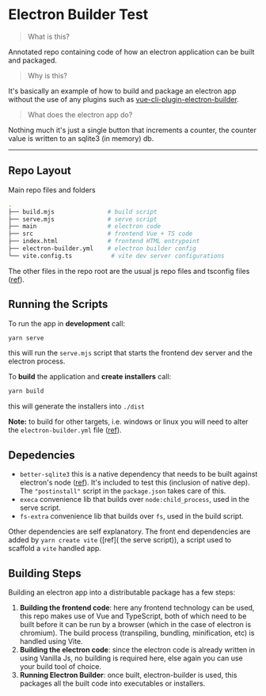 # Electron Builder Test

> What is this?

Annotated repo containing code of how an electron application can be built and
packaged.

> Why is this?

It's basically an example of how to build and package an electron app without
the use of any plugins such as [vue-cli-plugin-electron-builder](https://github.com/nklayman/vue-cli-plugin-electron-builder).

> What does the electron app do?

Nothing much it's just a single button that increments a counter, the counter
value is written to an sqlite3 (in memory) db.

---

## Repo Layout

Main repo files and folders

```bash
.
├── build.mjs               # build script
├── serve.mjs               # serve script
├── main                    # electron code
├── src                     # frontend Vue + TS code
├── index.html              # frontend HTML entrypoint
├── electron-builder.yml    # electron builder config
└── vite.config.ts           # vite dev server configurations
```

The other files in the repo root are the usual js repo files and tsconfig files ([ref](https://www.typescriptlang.org/tsconfig)).

## Running the Scripts

To run the app in **development** call:

```bash
yarn serve
```

this will run the `serve.mjs` script that starts the frontend dev server and the electron process.

To **build** the application and **create installers** call:

```bash
yarn build
```

this will generate the installers into `./dist`

**Note:** to build for other targets, i.e. windows or linux you will need to
alter the `electron-builder.yml` file ([ref](https://www.electron.build/configuration/configuration)).

## Depedencies

- `better-sqlite3` this is a native dependency that needs to be built against electron's node ([ref](https://www.electronjs.org/docs/latest/tutorial/using-native-node-modules)). It's included to test this (inclusion of native dep). The `"postinstall"` script in the `package.json` takes care of this.
- `execa` convenience lib that builds over `node:child_process`, used in the serve script.
- `fs-extra` convenience lib that builds over `fs`, used in the build script.

Other dependencies are self explanatory. The front end dependencies are added by `yarn create vite` ([ref]( the serve script)), a script used to scaffold a `vite` handled app.

## Building Steps

Building an electron app into a distributable package has a few steps:

1. **Building the frontend code**: here any frontend technology can be used, this repo makes use of Vue and TypeScript, both of which need to be built before it can be run by a browser (which in the case of electron is chromium). The build process (transpiling, bundling, minification, etc) is handled using Vite.
2. **Building the electron code**: since the electron code is already written in using Vanilla Js, no building is required here, else again you can use your build tool of choice.
3. **Running Electron Builder**: once built, electron-builder is used, this packages all the built code into executables or installers.

